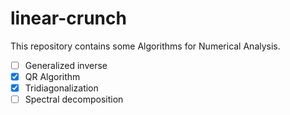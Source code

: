 # linear-crunch
This repository contains some Algorithms for Numerical Analysis.
- [ ] Generalized inverse
- [x] QR Algorithm
- [x] Tridiagonalization
- [ ] Spectral decomposition
